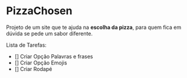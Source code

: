 # PizzaChosen
 Projeto de um site que te ajuda na **escolha da pizza**, para quem fica em dúvida se pede um sabor diferente.
 
Lista de Tarefas:
- [] Criar Opção Palavras e frases
- [] Criar Opção Emojis
- [] Criar Rodapé

